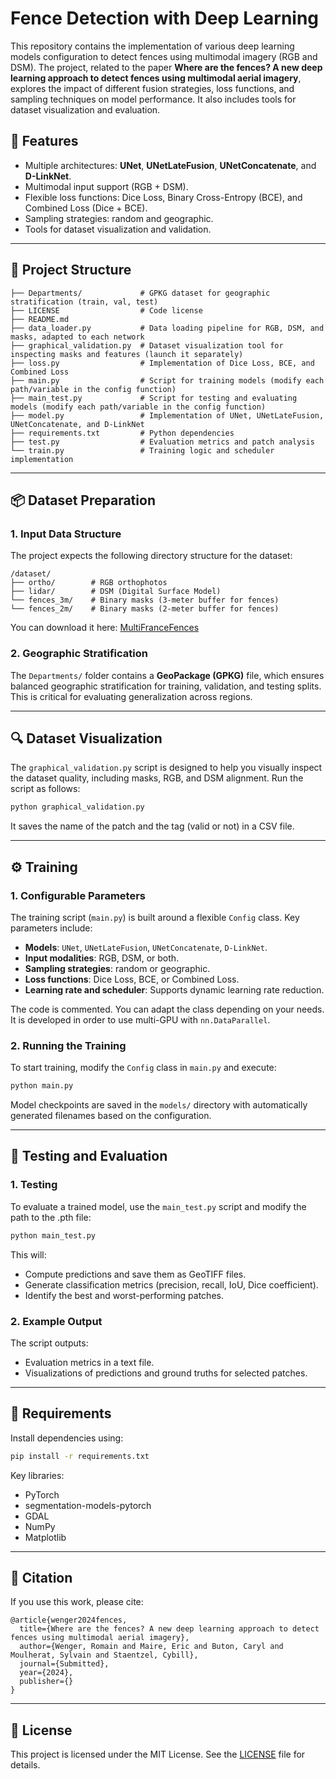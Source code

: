 # Fence Detection with Deep Learning

This repository contains the implementation of various deep learning models configuration to detect fences using multimodal imagery (RGB and DSM). The project, related to the paper **Where are the fences? A new deep learning approach to detect fences using multimodal aerial imagery**, explores the impact of different fusion strategies, loss functions, and sampling techniques on model performance. It also includes tools for dataset visualization and evaluation.

## 🚀 Features

- Multiple architectures: **UNet**, **UNetLateFusion**, **UNetConcatenate**, and **D-LinkNet**.
- Multimodal input support (RGB + DSM).
- Flexible loss functions: Dice Loss, Binary Cross-Entropy (BCE), and Combined Loss (Dice + BCE).
- Sampling strategies: random and geographic.
- Tools for dataset visualization and validation.

---

## 📂 Project Structure

```
├── Departments/             # GPKG dataset for geographic stratification (train, val, test)
├── LICENSE                  # Code license
├── README.md                
├── data_loader.py           # Data loading pipeline for RGB, DSM, and masks, adapted to each network
├── graphical_validation.py  # Dataset visualization tool for inspecting masks and features (launch it separately)
├── loss.py                  # Implementation of Dice Loss, BCE, and Combined Loss
├── main.py                  # Script for training models (modify each path/variable in the config function)
├── main_test.py             # Script for testing and evaluating models (modify each path/variable in the config function)
├── model.py                 # Implementation of UNet, UNetLateFusion, UNetConcatenate, and D-LinkNet
├── requirements.txt         # Python dependencies
├── test.py                  # Evaluation metrics and patch analysis
└── train.py                 # Training logic and scheduler implementation
```

---

## 📦 Dataset Preparation

### 1. Input Data Structure
The project expects the following directory structure for the dataset:
```
/dataset/
├── ortho/        # RGB orthophotos
├── lidar/        # DSM (Digital Surface Model)
└── fences_3m/    # Binary masks (3-meter buffer for fences)
└── fences_2m/    # Binary masks (2-meter buffer for fences)
```

You can download it here: [MultiFranceFences](https://zenodo.org/records/13902550)

### 2. Geographic Stratification
The `Departments/` folder contains a **GeoPackage (GPKG)** file, which ensures balanced geographic stratification for training, validation, and testing splits. This is critical for evaluating generalization across regions.

---

## 🔍 Dataset Visualization

The `graphical_validation.py` script is designed to help you visually inspect the dataset quality, including masks, RGB, and DSM alignment. Run the script as follows:

```bash
python graphical_validation.py
```

It saves the name of the patch and the tag (valid or not) in a CSV file.

---

## ⚙️ Training

### 1. Configurable Parameters
The training script (`main.py`) is built around a flexible `Config` class. Key parameters include:
- **Models**: `UNet`, `UNetLateFusion`, `UNetConcatenate`, `D-LinkNet`.
- **Input modalities**: RGB, DSM, or both.
- **Sampling strategies**: random or geographic.
- **Loss functions**: Dice Loss, BCE, or Combined Loss.
- **Learning rate and scheduler**: Supports dynamic learning rate reduction.

The code is commented. You can adapt the class depending on your needs. It is developed in order to use multi-GPU with `nn.DataParallel`.

### 2. Running the Training
To start training, modify the `Config` class in `main.py` and execute:
```bash
python main.py
```

Model checkpoints are saved in the `models/` directory with automatically generated filenames based on the configuration.

---

## 🧪 Testing and Evaluation

### 1. Testing
To evaluate a trained model, use the `main_test.py` script and modify the path to the .pth file:
```bash
python main_test.py
```

This will:
- Compute predictions and save them as GeoTIFF files.
- Generate classification metrics (precision, recall, IoU, Dice coefficient).
- Identify the best and worst-performing patches.

### 2. Example Output
The script outputs:
- Evaluation metrics in a text file.
- Visualizations of predictions and ground truths for selected patches.

---

## 🧰 Requirements

Install dependencies using:
```bash
pip install -r requirements.txt
```

Key libraries:
- PyTorch
- segmentation-models-pytorch
- GDAL
- NumPy
- Matplotlib

---

## 📜 Citation
If you use this work, please cite:

```
@article{wenger2024fences,
  title={Where are the fences? A new deep learning approach to detect fences using multimodal aerial imagery},
  author={Wenger, Romain and Maire, Eric and Buton, Caryl and Moulherat, Sylvain and Staentzel, Cybill},
  journal={Submitted},
  year={2024},
  publisher={}
}
```

---

## 📜 License

This project is licensed under the MIT License. See the [LICENSE](LICENSE) file for details.
